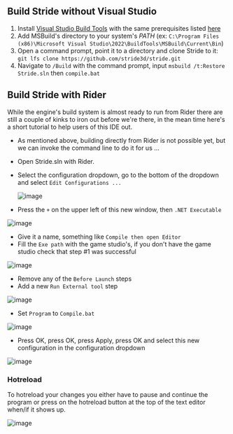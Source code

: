 ﻿
## Build Stride without Visual Studio

1. Install [Visual Studio Build Tools](https://aka.ms/vs/17/release/vs_BuildTools.exe) with the same prerequisites listed [here](building-source-windows.md)
2. Add MSBuild's directory to your system's *PATH* (ex: `C:\Program Files (x86)\Microsoft Visual Studio\2022\BuildTools\MSBuild\Current\Bin`)
3. Open a command prompt, point it to a directory and clone Stride to it: `git lfs clone https://github.com/stride3d/stride.git`
4. Navigate to `/Build` with the command prompt, input `msbuild /t:Restore Stride.sln` then `compile.bat`



## Build Stride with Rider
While the engine's build system is almost ready to run from Rider there are still a couple of kinks to iron out before we're there, in the mean time here's a short tutorial to help users of this IDE out.

- As mentioned above, building directly from Rider is not possible yet, but we can invoke the command line to do it for us ...
- Open Stride.sln with Rider.
- Select the configuration dropdown, go to the bottom of the dropdown and select `Edit Configurations ...`

  ![image](https://github.com/stride3d/stride/assets/5742236/20a43b8f-c32d-42ae-8c59-add8440b4a3a)
- Press the `+` on the upper left of this new window, then `.NET Executable`

![image](https://github.com/stride3d/stride/assets/5742236/a15b73a1-4a7e-462a-8814-2cad73b6b1d2)
- Give it a name, something like `Compile then open Editor`
- Fill the `Exe path` with the game studio's, if you don't have the game studio check that step #1 was successful

![image](https://github.com/stride3d/stride/assets/5742236/61fa7f27-8885-418e-926e-df0209aa168a)

- Remove any of the `Before Launch` steps
- Add a new `Run External tool` step

![image](https://github.com/stride3d/stride/assets/5742236/bfe266a4-fec4-49e3-bbc4-9da5977d5177)

- Set `Program` to `Compile.bat`

![image](https://github.com/stride3d/stride/assets/5742236/294779ae-c362-40a7-bcb3-447de7505781)

- Press OK, press OK, press Apply, press OK and select this new configuration in the configuration dropdown

![image](https://github.com/stride3d/stride/assets/5742236/2877e023-feb1-43bf-924d-f01a9a6e875a)

### Hotreload
To hotreload your changes you either have to pause and continue the program or press on the hotreload button at the top of the text editor when/if it shows up.

![image](https://user-images.githubusercontent.com/5742236/147461531-05af59f7-fedf-44a2-b4ee-d1aa25502210.png)